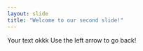 ```yaml
---
layout: slide
title: "Welcome to our second slide!"
---
```

Your text okkk
Use the left arrow to go back!
